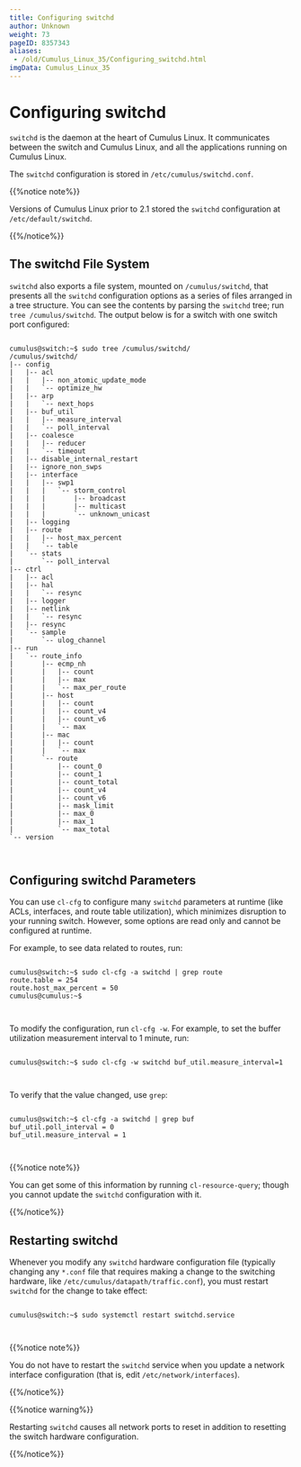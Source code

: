 ```yaml
---
title: Configuring switchd
author: Unknown
weight: 73
pageID: 8357343
aliases:
 - /old/Cumulus_Linux_35/Configuring_switchd.html
imgData: Cumulus_Linux_35
---
```

# Configuring switchd

`switchd` is the daemon at the heart of Cumulus Linux. It communicates
between the switch and Cumulus Linux, and all the applications running
on Cumulus Linux.

The `switchd` configuration is stored in `/etc/cumulus/switchd.conf`.

{{%notice note%}}

Versions of Cumulus Linux prior to 2.1 stored the `switchd`
configuration at `/etc/default/switchd`.

{{%/notice%}}

## The switchd File System

`switchd` also exports a file system, mounted on `/cumulus/switchd`,
that presents all the `switchd` configuration options as a series of
files arranged in a tree structure. You can see the contents by parsing
the `switchd` tree; run `tree /cumulus/switchd`. The output below is for
a switch with one switch port configured:

``` 
                   
cumulus@switch:~$ sudo tree /cumulus/switchd/
/cumulus/switchd/
|-- config
|   |-- acl
|   |   |-- non_atomic_update_mode
|   |   `-- optimize_hw
|   |-- arp
|   |   `-- next_hops
|   |-- buf_util
|   |   |-- measure_interval
|   |   `-- poll_interval
|   |-- coalesce
|   |   |-- reducer
|   |   `-- timeout
|   |-- disable_internal_restart
|   |-- ignore_non_swps
|   |-- interface
|   |   |-- swp1
|   |   |   `-- storm_control
|   |   |       |-- broadcast
|   |   |       |-- multicast
|   |   |       `-- unknown_unicast
|   |-- logging
|   |-- route
|   |   |-- host_max_percent
|   |   `-- table
|   `-- stats
|       `-- poll_interval
|-- ctrl
|   |-- acl
|   |-- hal
|   |   `-- resync
|   |-- logger
|   |-- netlink
|   |   `-- resync
|   |-- resync
|   `-- sample
|       `-- ulog_channel
|-- run
|   `-- route_info
|       |-- ecmp_nh
|       |   |-- count
|       |   |-- max
|       |   `-- max_per_route
|       |-- host
|       |   |-- count
|       |   |-- count_v4
|       |   |-- count_v6
|       |   `-- max
|       |-- mac
|       |   |-- count
|       |   `-- max
|       `-- route
|           |-- count_0
|           |-- count_1
|           |-- count_total
|           |-- count_v4
|           |-- count_v6
|           |-- mask_limit
|           |-- max_0
|           |-- max_1
|           `-- max_total
`-- version
   
    
```

## Configuring switchd Parameters

You can use `cl-cfg` to configure many `switchd` parameters at runtime
(like ACLs, interfaces, and route table utilization), which minimizes
disruption to your running switch. However, some options are read only
and cannot be configured at runtime.

For example, to see data related to routes, run:

``` 
                   
cumulus@switch:~$ sudo cl-cfg -a switchd | grep route
route.table = 254
route.host_max_percent = 50
cumulus@cumulus:~$
   
    
```

To modify the configuration, run `cl-cfg -w`. For example, to set the
buffer utilization measurement interval to 1 minute, run:

``` 
                   
cumulus@switch:~$ sudo cl-cfg -w switchd buf_util.measure_interval=1
   
    
```

To verify that the value changed, use `grep`:

``` 
                   
cumulus@switch:~$ cl-cfg -a switchd | grep buf
buf_util.poll_interval = 0
buf_util.measure_interval = 1
   
    
```

{{%notice note%}}

You can get some of this information by running `cl-resource-query`;
though you cannot update the `switchd` configuration with it.

{{%/notice%}}

## Restarting switchd

Whenever you modify any `switchd` hardware configuration file (typically
changing any `*.conf` file that requires making a change to the
switching hardware, like `/etc/cumulus/datapath/traffic.conf`), you must
restart `switchd` for the change to take effect:

``` 
                   
cumulus@switch:~$ sudo systemctl restart switchd.service
   
    
```

{{%notice note%}}

You do not have to restart the `switchd` service when you update a
network interface configuration (that is, edit
`/etc/network/interfaces`).

{{%/notice%}}

{{%notice warning%}}

Restarting `switchd` causes all network ports to reset in addition to
resetting the switch hardware configuration.

{{%/notice%}}
